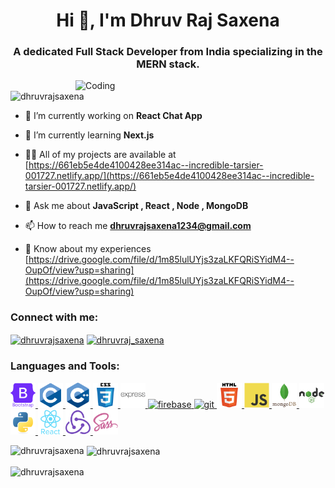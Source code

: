 
<h1 align="center">Hi 👋, I'm Dhruv Raj Saxena</h1>
<h3 align="center">A dedicated Full Stack Developer from India specializing in the MERN stack.</h3>
<img align="right" alt="Coding" width="400" src="https://i.pinimg.com/564x/b5/ee/b1/b5eeb12c6fcd34fef00a42cf5d833e44.jpg">

<p align="left"> <img src="https://komarev.com/ghpvc/?username=dhruvrajsaxena&label=Profile%20views&color=0e75b6&style=flat" alt="dhruvrajsaxena" /> </p>

- 🔭 I’m currently working on **React Chat App**

- 🌱 I’m currently learning **Next.js**

- 👨‍💻 All of my projects are available at [https://661eb5e4de4100428ee314ac--incredible-tarsier-001727.netlify.app/](https://661eb5e4de4100428ee314ac--incredible-tarsier-001727.netlify.app/)

- 💬 Ask me about **JavaScript , React , Node , MongoDB**

- 📫 How to reach me **dhruvrajsaxena1234@gmail.com**

- 📄 Know about my experiences [https://drive.google.com/file/d/1m85lulUYjs3zaLKFQRiSYidM4--OupOf/view?usp=sharing](https://drive.google.com/file/d/1m85lulUYjs3zaLKFQRiSYidM4--OupOf/view?usp=sharing)

<h3 align="left">Connect with me:</h3>
<p align="left">
<a href="https://linkedin.com/in/dhruvrajsaxena" target="blank"><img align="center" src="https://raw.githubusercontent.com/rahuldkjain/github-profile-readme-generator/master/src/images/icons/Social/linked-in-alt.svg" alt="dhruvrajsaxena" height="30" width="40" /></a>
<a href="https://instagram.com/dhruvraj_saxena" target="blank"><img align="center" src="https://raw.githubusercontent.com/rahuldkjain/github-profile-readme-generator/master/src/images/icons/Social/instagram.svg" alt="dhruvraj_saxena" height="30" width="40" /></a>
</p>

<h3 align="left">Languages and Tools:</h3>
<p align="left"> <a href="https://getbootstrap.com" target="_blank" rel="noreferrer"> <img src="https://raw.githubusercontent.com/devicons/devicon/master/icons/bootstrap/bootstrap-plain-wordmark.svg" alt="bootstrap" width="40" height="40"/> </a> <a href="https://www.cprogramming.com/" target="_blank" rel="noreferrer"> <img src="https://raw.githubusercontent.com/devicons/devicon/master/icons/c/c-original.svg" alt="c" width="40" height="40"/> </a> <a href="https://www.w3schools.com/cpp/" target="_blank" rel="noreferrer"> <img src="https://raw.githubusercontent.com/devicons/devicon/master/icons/cplusplus/cplusplus-original.svg" alt="cplusplus" width="40" height="40"/> </a> <a href="https://www.w3schools.com/css/" target="_blank" rel="noreferrer"> <img src="https://raw.githubusercontent.com/devicons/devicon/master/icons/css3/css3-original-wordmark.svg" alt="css3" width="40" height="40"/> </a> <a href="https://expressjs.com" target="_blank" rel="noreferrer"> <img src="https://raw.githubusercontent.com/devicons/devicon/master/icons/express/express-original-wordmark.svg" alt="express" width="40" height="40"/> </a> <a href="https://firebase.google.com/" target="_blank" rel="noreferrer"> <img src="https://www.vectorlogo.zone/logos/firebase/firebase-icon.svg" alt="firebase" width="40" height="40"/> </a> <a href="https://git-scm.com/" target="_blank" rel="noreferrer"> <img src="https://www.vectorlogo.zone/logos/git-scm/git-scm-icon.svg" alt="git" width="40" height="40"/> </a> <a href="https://www.w3.org/html/" target="_blank" rel="noreferrer"> <img src="https://raw.githubusercontent.com/devicons/devicon/master/icons/html5/html5-original-wordmark.svg" alt="html5" width="40" height="40"/> </a> <a href="https://developer.mozilla.org/en-US/docs/Web/JavaScript" target="_blank" rel="noreferrer"> <img src="https://raw.githubusercontent.com/devicons/devicon/master/icons/javascript/javascript-original.svg" alt="javascript" width="40" height="40"/> </a> <a href="https://www.mongodb.com/" target="_blank" rel="noreferrer"> <img src="https://raw.githubusercontent.com/devicons/devicon/master/icons/mongodb/mongodb-original-wordmark.svg" alt="mongodb" width="40" height="40"/> </a> <a href="https://nodejs.org" target="_blank" rel="noreferrer"> <img src="https://raw.githubusercontent.com/devicons/devicon/master/icons/nodejs/nodejs-original-wordmark.svg" alt="nodejs" width="40" height="40"/> </a> <a href="https://www.python.org" target="_blank" rel="noreferrer"> <img src="https://raw.githubusercontent.com/devicons/devicon/master/icons/python/python-original.svg" alt="python" width="40" height="40"/> </a> <a href="https://reactjs.org/" target="_blank" rel="noreferrer"> <img src="https://raw.githubusercontent.com/devicons/devicon/master/icons/react/react-original-wordmark.svg" alt="react" width="40" height="40"/> </a> <a href="https://redux.js.org" target="_blank" rel="noreferrer"> <img src="https://raw.githubusercontent.com/devicons/devicon/master/icons/redux/redux-original.svg" alt="redux" width="40" height="40"/> </a> <a href="https://sass-lang.com" target="_blank" rel="noreferrer"> <img src="https://raw.githubusercontent.com/devicons/devicon/master/icons/sass/sass-original.svg" alt="sass" width="40" height="40"/> </a> </p>

<p><img align="left" src="https://github-readme-stats.vercel.app/api/top-langs?username=dhruvrajsaxena&show_icons=true&locale=en&layout=compact" alt="dhruvrajsaxena" /></p>

<p>&nbsp;<img align="center" src="https://github-readme-stats.vercel.app/api?username=dhruvrajsaxena&show_icons=true&locale=en" alt="dhruvrajsaxena" /></p>

<p><img align="center" src="https://github-readme-streak-stats.herokuapp.com/?user=dhruvrajsaxena&" alt="dhruvrajsaxena" /></p>

